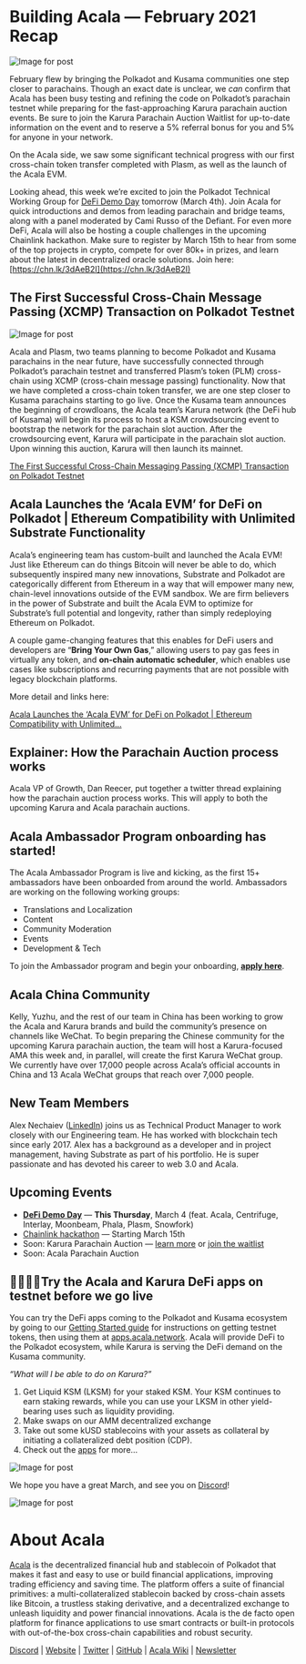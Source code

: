 # **Building Acala — February 2021 Recap**

![Image for post](https://miro.medium.com/max/1600/1*oersbZPWGajTLHLnEkGbeQ.png)

February flew by bringing the Polkadot and Kusama communities one step closer to parachains. Though an exact date is unclear, we _can_ confirm that Acala has been busy testing and refining the code on Polkadot’s parachain testnet while preparing for the fast-approaching Karura parachain auction events. Be sure to join the Karura Parachain Auction Waitlist for up-to-date information on the event and to reserve a 5% referral bonus for you and 5% for anyone in your network.

On the Acala side, we saw some significant technical progress with our first cross-chain token transfer completed with Plasm, as well as the launch of the Acala EVM.

Looking ahead, this week we’re excited to join the Polkadot Technical Working Group for [DeFi Demo Day](https://www.crowdcast.io/e/defidemoday) tomorrow (March 4th). Join Acala for quick introductions and demos from leading parachain and bridge teams, along with a panel moderated by Cami Russo of the Defiant. For even more DeFi, Acala will also be hosting a couple challenges in the upcoming Chainlink hackathon. Make sure to register by March 15th to hear from some of the top projects in crypto, compete for over 80k+ in prizes, and learn about the latest in decentralized oracle solutions. Join here: [https://chn.lk/3dAeB2I](https://chn.lk/3dAeB2I)

## **The First Successful Cross-Chain Message Passing (XCMP) Transaction on Polkadot Testnet**

![Image for post](https://miro.medium.com/max/1400/0*j_NV5cE9SEQrMj-X)

Acala and Plasm, two teams planning to become Polkadot and Kusama parachains in the near future, have successfully connected through Polkadot’s parachain testnet and transferred Plasm’s token (PLM) cross-chain using XCMP (cross-chain message passing) functionality. Now that we have completed a cross-chain token transfer, we are one step closer to Kusama parachains starting to go live. Once the Kusama team announces the beginning of crowdloans, the Acala team’s Karura network (the DeFi hub of Kusama) will begin its process to host a KSM crowdsourcing event to bootstrap the network for the parachain slot auction. After the crowdsourcing event, Karura will participate in the parachain slot auction. Upon winning this auction, Karura will then launch its mainnet.

[The First Successful Cross-Chain Messaging Passing (XCMP) Transaction on Polkadot Testnet](https://medium.com/acalanetwork/the-first-successful-cross-chain-messaging-passing-xcmp-transaction-on-polkadot-testnet-eb36af2ad8c3)

## **Acala Launches the ‘Acala EVM’ for DeFi on Polkadot | Ethereum Compatibility with Unlimited Substrate Functionality**

Acala’s engineering team has custom-built and launched the Acala EVM! Just like Ethereum can do things Bitcoin will never be able to do, which subsequently inspired many new innovations, Substrate and Polkadot are categorically different from Ethereum in a way that will empower many new, chain-level innovations outside of the EVM sandbox. We are firm believers in the power of Substrate and built the Acala EVM to optimize for Substrate’s full potential and longevity, rather than simply redeploying Ethereum on Polkadot.

A couple game-changing features that this enables for DeFi users and developers are “**Bring Your Own Gas**,” allowing users to pay gas fees in virtually any token, and **on-chain automatic scheduler**, which enables use cases like subscriptions and recurring payments that are not possible with legacy blockchain platforms.

More detail and links here:

[Acala Launches the ‘Acala EVM’ for DeFi on Polkadot | Ethereum Compatibility with Unlimited…](https://medium.com/acalanetwork/acala-launches-the-acala-evm-for-defi-on-polkadot-ethereum-compatibility-with-unlimited-41aa893ca5a4)

## **Explainer: How the Parachain Auction process works**

Acala VP of Growth, Dan Reecer, put together a twitter thread explaining how the parachain auction process works. This will apply to both the upcoming Karura and Acala parachain auctions.

## **Acala Ambassador Program onboarding has started!**

The Acala Ambassador Program is live and kicking, as the first 15+ ambassadors have been onboarded from around the world. Ambassadors are working on the following working groups:

- Translations and Localization
- Content
- Community Moderation
- Events
- Development & Tech

To join the Ambassador program and begin your onboarding, [**apply here**](https://acala.hubspotpagebuilder.com/acala-ambassador-program).

## **Acala China Community**

Kelly, Yuzhu, and the rest of our team in China has been working to grow the Acala and Karura brands and build the community’s presence on channels like WeChat. To begin preparing the Chinese community for the upcoming Karura parachain auction, the team will host a Karura-focused AMA this week and, in parallel, will create the first Karura WeChat group. We currently have over 17,000 people across Acala’s official accounts in China and 13 Acala WeChat groups that reach over 7,000 people.

## New Team Members

Alex Nechaiev ([LinkedIn](https://www.linkedin.com/in/alnech19/)) joins us as Technical Product Manager to work closely with our Engineering team. He has worked with blockchain tech since early 2017. Alex has a background as a developer and in project management, having Substrate as part of his portfolio. He is super passionate and has devoted his career to web 3.0 and Acala.

## **Upcoming Events**

- [**DeFi Demo Day**](https://www.crowdcast.io/e/defidemoday) — **This Thursday**, March 4 (feat. Acala, Centrifuge, Interlay, Moonbeam, Phala, Plasm, Snowfork)
- [Chainlink hackathon](https://chainlink-2021.devpost.com/) — Starting March 15th
- Soon: Karura Parachain Auction — [learn more](https://medium.com/acalanetwork/karuras-approach-to-the-upcoming-parachain-lease-offering-plo-on-kusama-12fbf09ee463) or [join the waitlist](https://forms.gle/1YShteaxrenxeauX8)
- Soon: Acala Parachain Auction

## **👩‍💻👨‍💻Try the Acala and Karura DeFi apps on testnet before we go live**

You can try the DeFi apps coming to the Polkadot and Kusama ecosystem by going to our [Getting Started guide](https://wiki.acala.network/learn/get-started) for instructions on getting testnet tokens, then using them at [apps.acala.network](http://apps.acala.network). Acala will provide DeFi to the Polkadot ecosystem, while Karura is serving the DeFi demand on the Kusama community.

_“What will I be able to do on Karura?”_

1.  Get Liquid KSM (LKSM) for your staked KSM. Your KSM continues to earn staking rewards, while you can use your LKSM in other yield-bearing uses such as liquidity providing.
2.  Make swaps on our AMM decentralized exchange
3.  Take out some kUSD stablecoins with your assets as collateral by initiating a collateralized debt position (CDP).
4.  Check out the [apps](http://apps.acala.network) for more…

![Image for post](https://miro.medium.com/max/3200/0*Zu0B8f4XoS5HVM-K)

We hope you have a great March, and see you on [Discord](https://discord.gg/vdbFVCH)!

![Image for post](https://miro.medium.com/max/2402/0*UgMpUJZXP3gBZubo.png)

# About Acala

[Acala](http://acala.network/) is the decentralized financial hub and stablecoin of Polkadot that makes it fast and easy to use or build financial applications, improving trading efficiency and saving time. The platform offers a suite of financial primitives: a multi-collateralized stablecoin backed by cross-chain assets like Bitcoin, a trustless staking derivative, and a decentralized exchange to unleash liquidity and power financial innovations. Acala is the de facto open platform for finance applications to use smart contracts or built-in protocols with out-of-the-box cross-chain capabilities and robust security.

[Discord](https://discord.gg/vdbFVCH) | [Website](https://acala.network/) | [Twitter](https://twitter.com/AcalaNetwork) | [GitHub](https://github.com/AcalaNetwork/Acala) | [Acala Wiki](https://github.com/AcalaNetwork/Acala/wiki) | [Newsletter](https://share.hsforms.com/1X9RxkXk-R62I0VNbATaDXw4h8qc)
